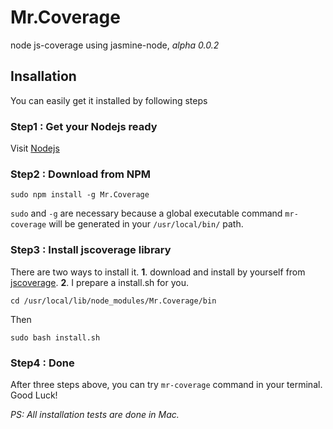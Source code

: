 Mr.Coverage
===========

node js-coverage using jasmine-node, _alpha 0.0.2_

## Insallation
You can easily get it installed by following steps
### Step1 : Get your Nodejs ready
Visit [Nodejs](http://nodejs.org)
### Step2 : Download from NPM
```
sudo npm install -g Mr.Coverage
```
`sudo` and  `-g` are necessary because a global executable command `mr-coverage` will be generated in your `/usr/local/bin/` path.
### Step3 : Install jscoverage library
There are two ways to install it. **1**. download and install by yourself from [jscoverage](http://siliconforks.com/jscoverage/download.html). **2**. I prepare a install.sh for you.   
```
cd /usr/local/lib/node_modules/Mr.Coverage/bin
```
Then   
```
sudo bash install.sh
```
### Step4 : Done
After three steps above, you can try `mr-coverage` command in your terminal. Good Luck!

_PS: All installation tests are done in Mac._